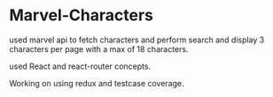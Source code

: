 # Marvel-Characters
used marvel api to fetch characters and perform search and display 3 characters per page with a max of 18 characters.

used React and react-router concepts.

Working on using redux and testcase coverage.
